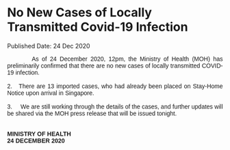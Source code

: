 <html>
    <meta http-equiv="Content-Type" content="text/html; charset=utf-8"/>
    <meta charset="utf-8"/>
    <title>No New Cases of Locally Transmitted Covid-19 Infection</title>
    <body><h1>No New Cases of Locally Transmitted Covid-19 Infection</h1>
    <p>Published Date: 24 Dec 2020</p> <p style="text-align: justify;"><span style="font-family: Arial;"><span style="font-size: 14px;">&nbsp; &nbsp; &nbsp; &nbsp; As of 24 December 2020, 12pm, the Ministry of Health (MOH) has preliminarily confirmed that there are no new cases of locally transmitted COVID-19 infection.&nbsp;<br><br>2.&nbsp; &nbsp;There are 13 imported cases, who had already been placed on Stay-Home Notice upon arrival in Singapore.<br><br>3.&nbsp; &nbsp; &nbsp;We are still working through the details of the cases, and further updates will be shared via the MOH press release that will be issued tonight.&nbsp;<br><br><br><strong>MINISTRY OF HEALTH<br>24 DECEMBER 2020</strong></span></span></p></body>
</html>